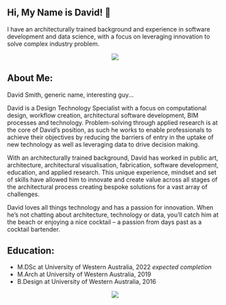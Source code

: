 

## Hi, My Name is David! 👋

I have an architecturally trained background and experience in software development and data science, with a focus on leveraging innovation to solve complex industry problem.

<p align="center">
<img src="https://user-images.githubusercontent.com/76982323/164615876-77e82464-21d4-4dbf-b2ac-8cdb05402fc8.jpg" />
</p>

## About Me: 

David Smith, generic name, interesting guy...  

David is a Design Technology Specialist with a focus on computational design, workflow creation, architectural software development, BIM processes and technology. Problem-solving through applied research is at the core of David’s position, as such he works to enable professionals to achieve their objectives by reducing the barriers of entry in the uptake of new technology as well as leveraging data to drive decision making. 

With an architecturally trained background, David has worked in public art, architecture, architectural visualisation, fabrication, software development, education, and applied research. This unique experience, mindset and set of skills have allowed him to innovate and create value across all stages of the architectural process creating bespoke solutions for a vast array of challenges. 

David loves all things technology and has a passion for innovation. When he’s not chatting about architecture, technology or data, you’ll catch him at the beach or enjoying a nice cocktail – a passion from days past as a cocktail bartender.

## Education: 

- M.DSc at University of Western Australia, 2022 *expected completion*
- M.Arch at University of Western Australia, 2019
- B.Design at University of Western Australia, 2016


<p align="center">
<img src="https://user-images.githubusercontent.com/76982323/164615876-77e82464-21d4-4dbf-b2ac-8cdb05402fc8.jpg" />
</p>
<!--
**davidptsmith/davidptsmith** is a ✨ _special_ ✨ repository because its `README.md` (this file) appears on your GitHub profile.

Here are some ideas to get you started:

- 🔭 I’m currently working on ...
- 🌱 I’m currently learning ...
- 👯 I’m looking to collaborate on ...
- 🤔 I’m looking for help with ...
- 💬 Ask me about ...
- 📫 How to reach me: ...
- 😄 Pronouns: ...
- ⚡ Fun fact: ...
-->
